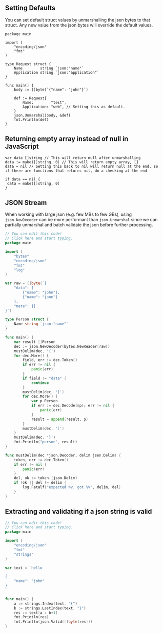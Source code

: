 ## Setting Defaults

You can set default struct values by unmarshalling the json bytes to that struct. Any new value from the json bytes will override the default values.
```golang
package main

import (
	"encoding/json"
	"fmt"
)

type Request struct {
	Name        string `json:"name"`
	Application string `json:"application"`
}

func main() {
	body := []byte(`{"name": "john"}`)

	def := Request{
		Name:        "test",
		Application: "web", // Setting this as default.
	}
	json.Unmarshal(body, &def)
	fmt.Println(def)
}
```

## Returning empty array instead of null in JavaScript

 ```golang
 var data []string // This will return null after unmarshalling
 data := make([]string, 0) // This will return empty array, []
 data = nil // Setting this back to nil will return null at the end, so if there are functions that returns nil, do a checking at the end
 
 if data == nil {
  data = make([]string, 0)
 }
 ```


## JSON Stream

When working with large json (e.g. few MBs to few GBs), using `json.NewDecoder` can be more performant than `json.Unmarshal` since we can partially unmarshal and batch validate the json before further processing.


```go
// You can edit this code!
// Click here and start typing.
package main

import (
	"bytes"
	"encoding/json"
	"fmt"
	"log"
)

var raw = []byte(`{
	"data": [
		{"name": "john"},
		{"name": "jane"}
	],
	"meta": {}
}`)

type Person struct {
	Name string `json:"name"`
}

func main() {
	var result []Person
	dec := json.NewDecoder(bytes.NewReader(raw))
	mustDelim(dec, '{')
	for dec.More() {
		field, err := dec.Token()
		if err != nil {
			panic(err)
		}
		if field != "data" {
			continue
		}
		mustDelim(dec, '[')
		for dec.More() {
			var p Person
			if err := dec.Decode(&p); err != nil {
				panic(err)
			}
			result = append(result, p)
		}
		mustDelim(dec, ']')
	}
	mustDelim(dec, '}')
	fmt.Println("person", result)
}

func mustDelim(dec *json.Decoder, delim json.Delim) {
	token, err := dec.Token()
	if err != nil {
		panic(err)
	}
	del, ok := token.(json.Delim)
	if !ok || del != delim {
		log.Fatalf("expected %v, got %v", delim, del)
	}
}
```


## Extracting and validating if a json string is valid

```go
// You can edit this code!
// Click here and start typing.
package main

import (
	"encoding/json"
	"fmt"
	"strings"
)

var text = `hello

{
	"name": "john"
}
`

func main() {
	a := strings.Index(text, "{")
	b := strings.LastIndex(text, "}")
	res := text[a : b+1]
	fmt.Println(res)
	fmt.Println(json.Valid([]byte(res)))
}
```
